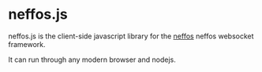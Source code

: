 # neffos.js

neffos.js is the client-side javascript library for the [neffos](https://github.com/kataras/neffos) neffos websocket framework.

It can run through any modern browser and nodejs.